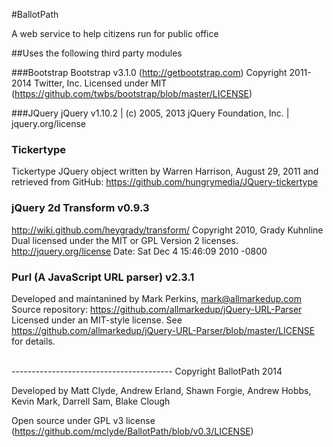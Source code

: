 #BallotPath

A web service to help citizens run for public office

##Uses the following third party modules

###Bootstrap
 Bootstrap v3.1.0 (http://getbootstrap.com)
 Copyright 2011-2014 Twitter, Inc.
 Licensed under MIT (https://github.com/twbs/bootstrap/blob/master/LICENSE)

###JQuery
 jQuery v1.10.2 | (c) 2005, 2013 jQuery Foundation, Inc. | jquery.org/license

### Tickertype
 Tickertype JQuery object written by Warren Harrison, August 29, 2011 and retrieved from GitHub: https://github.com/hungrymedia/JQuery-tickertype
 
### jQuery 2d Transform v0.9.3
 http://wiki.github.com/heygrady/transform/
 Copyright 2010, Grady Kuhnline
 Dual licensed under the MIT or GPL Version 2 licenses.
 http://jquery.org/license
 Date: Sat Dec 4 15:46:09 2010 -0800

### Purl (A JavaScript URL parser) v2.3.1
 Developed and maintanined by Mark Perkins, mark@allmarkedup.com
 Source repository: https://github.com/allmarkedup/jQuery-URL-Parser
 Licensed under an MIT-style license. See https://github.com/allmarkedup/jQuery-URL-Parser/blob/master/LICENSE for details.

<br>
----------------------------------------
 Copyright BallotPath 2014
 
 Developed by Matt Clyde, Andrew Erland, Shawn Forgie, Andrew Hobbs, Kevin Mark, Darrell Sam, Blake Clough
 
 Open source under GPL v3 license (https://github.com/mclyde/BallotPath/blob/v0.3/LICENSE)
 
